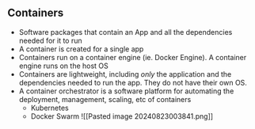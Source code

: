 ## Containers
- Software packages that contain an App and all the dependencies needed for it to run
- A container is created for a single app
- Containers run on a container engine (ie. Docker Engine). A container engine runs on the host OS
- Containers are lightweight, including _only_ the application and the dependencies needed to run the app. They do not have their own OS.
- A container orchestrator is a software platform for automating the deployment, management, scaling, etc of containers
    - Kubernetes
    - Docker Swarm
![[Pasted image 20240823003841.png]]
